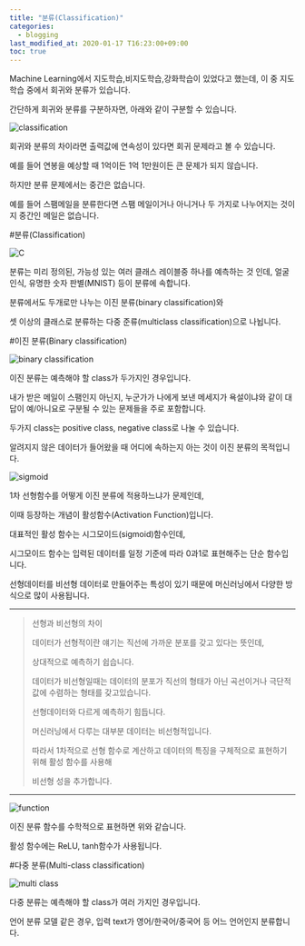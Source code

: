 ```yaml
---
title: "분류(Classification)"
categories: 
  - blogging
last_modified_at: 2020-01-17 T16:23:00+09:00
toc: true
---
```


Machine Learning에서 지도학습,비지도학습,강화학습이 있었다고 했는데,
이 중 지도학습 중에서 회귀와 분류가 있습니다.


간단하게 회귀와 분류를 구분하자면, 아래와 같이 구분할 수 있습니다.

![classification](https://user-images.githubusercontent.com/58400107/148205864-8e62a811-2c9f-4919-88bd-f6c1e6e58ef7.png)


회귀와 분류의 차이라면
출력값에 연속성이 있다면 회귀 문제라고 볼 수 있습니다. 


예를 들어 연봉을 예상할 때 1억이든 1억 1만원이든 큰 문제가 되지 않습니다.


하지만 분류 문제에서는 중간은 없습니다.


예를 들어 스팸메일을 분류한다면 스팸 메일이거나 아니거나 두 가지로 나누어지는 것이지 중간인 메일은 없습니다.

#분류(Classification)

![C](https://user-images.githubusercontent.com/58400107/148205908-1c3f36d6-6e6e-473a-83b5-a4b0ae666723.png)


분류는 미리 정의된, 가능성 있는 여러 클래스 레이블중 하나를 예측하는 것 인데,
얼굴 인식, 유명한 숫자 판별(MNIST) 등이 분류에 속합니다.


분류에서도 두개로만 나누는 이진 분류(binary classification)와

셋 이상의 클래스로 분류하는 다중 준류(multiclass classification)으로 나뉩니다.

#이진 분류(Binary classification)

![binary classification](https://user-images.githubusercontent.com/58400107/148205965-4429e85d-4513-48b8-bb8f-1ad855a44099.png)


이진 분류는 예측해야 할 class가 두가지인 경우입니다.


내가 받은 메일이 스팸인지 아닌지,
누군가가 나에게 보낸 메세지가 욕설이냐와 같이 대답이 예/아니요로 구분될 수 있는 문제들을 주로 포함합니다.


두가지 class는 positive class, negative class로 나눌 수 있습니다.


알려지지 않은 데이터가 들어왔을 때 어디에 속하는지 아는 것이 이진 분류의 목적입니다.

![sigmoid](https://user-images.githubusercontent.com/58400107/148206022-d0c710c8-d856-42ea-8ff4-f2057c55f784.png)



1차 선형함수를 어떻게 이진 분류에 적용하느냐가 문제인데,


이때 등장하는 개념이 활성함수(Activation Function)입니다. 


대표적인 활성 함수는 시그모이드(sigmoid)함수인데,


시그모이드 함수는 입력된 데이터를 일정 기준에 따라 0과1로 표현해주는 단순 함수입니다.


선형데이터를 비선형 데이터로 만들어주는 특성이 있기 때문에 머신러닝에서 다양한 방식으로 많이 사용됩니다.

---

> 선형과 비선형의 차이
>
>
> 데이터가 선형적이란 얘기는 직선에 가까운 분포를 갖고 있다는 뜻인데, 
>
>
> 상대적으로 예측하기 쉽습니다.
>
>
> 데이터가 비선형일때는 데이터의 분포가 직선의 형태가 아닌 곡선이거나 극단적 값에 수렴하는 형태를 갖고있습니다.
>
>
> 선형데이터와 다르게 예측하기 힘듭니다.
>
>
> 머신러닝에서 다루는 대부분 데이터는 비선형적입니다.
>
>
> 따라서 1차적으로 선형 함수로 계산하고 데이터의 특징을 구체적으로 표현하기 위해 활성 함수를 사용해
>
>
> 비선형 성을 추가합니다.

---

![function](https://user-images.githubusercontent.com/58400107/148206132-ff56f24b-b3d2-4b3d-8285-8cfc2246e6d1.png)


이진 분류 함수를 수학적으로 표현하면 위와 같습니다.


활성 함수에는 ReLU, tanh함수가 사용됩니다.



#다중 분류(Multi-class classification)

![multi class](https://user-images.githubusercontent.com/58400107/148206177-28917633-e14e-4917-960f-4826ddae4630.png)


다중 분류는 예측해야 할 class가 여러 가지인 경우입니다.


언어 분류 모델 같은 경우, 입력 text가 영어/한국어/중국어 등 어느 언어인지 분류합니다.


